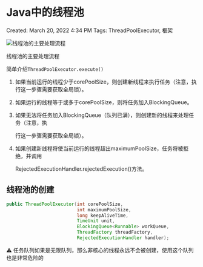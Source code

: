 # Java中的线程池

Created: March 20, 2022 4:34 PM
Tags: ThreadPoolExecutor, 框架

![线程池的主要处理流程](/imgs/TheArtOfJavaConcurrentProgramming/Java中的线程池.png)

线程池的主要处理流程

简单介绍`ThreadPoolExecutor.execute()`

1. 如果当前运行的线程少于corePoolSize，则创建新线程来执行任务（注意，执行这一步骤需要获取全局锁）。
2. 如果运行的线程等于或多于corePoolSize，则将任务加入BlockingQueue。
3. 如果无法将任务加入BlockingQueue（队列已满），则创建新的线程来处理任务（注意，执
    
    行这一步骤需要获取全局锁）。
    
4. 如果创建新线程将使当前运行的线程超出maximumPoolSize，任务将被拒绝，并调用
    
    RejectedExecutionHandler.rejectedExecution()方法。
    

## **线程池的创建**

```java
public ThreadPoolExecutor(int corePoolSize,
                          int maximumPoolSize,
                          long keepAliveTime,
                          TimeUnit unit,
                          BlockingQueue<Runnable> workQueue,
                          ThreadFactory threadFactory,
                          RejectedExecutionHandler handler);
```

⚠️ 任务队列如果是无限队列，那么非核心的线程永远不会被创建，使用这个队列也是非常危险的